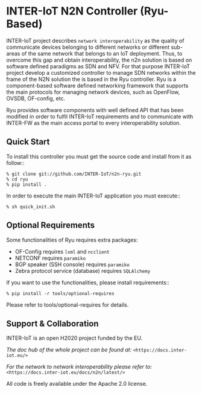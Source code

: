 # INTER-IoT N2N Controller (Ryu-Based)

INTER-IoT project describes `network interoperability` as the quality of communicate devices belonging to different networks or different sub-areas of the same network that belongs to an IoT deployment. 
Thus, to overcome this gap and obtain interoperability, the n2n solution is based on software defined paradigms as SDN and NFV. 
For that purpose INTER-IoT project develop a customized controller to manage SDN networks within the frame of the N2N solution
the is based in the Ryu controller. Ryu is a component-based software defined networking framework that supports the main protocols for managing network
devices, such as OpenFlow, OVSDB, OF-config, etc.

Ryu provides software components with well defined API that has been modified in order to fulfil INTER-IoT requirements
and to communicate with INTER-FW as the main access portal to every interoperability solution.

## Quick Start

To install this controller you must get the source code and install from it as follow::

    % git clone git://github.com/INTER-IoT/n2n-ryu.git
    % cd ryu
    % pip install .
  
In order to execute the main INTER-IoT application you must execute::

    % sh quick_init.sh

## Optional Requirements

Some functionalities of Ryu requires extra packages:

- OF-Config requires `lxml` and `ncclient`
- NETCONF requires `paramiko`
- BGP speaker (SSH console) requires `paramiko`
- Zebra protocol service (database) requires `SQLAlchemy`

If you want to use the functionalities, please install requirements::

    % pip install -r tools/optional-requires

Please refer to tools/optional-requires for details.


## Support & Collaboration

INTER-IoT is an open H2020 project funded by the EU.

_The doc hub of the whole project can be found at:_ `<https://docs.inter-iot.eu/>`

_For the network to network interoperability please refer to:_  `<https://docs.inter-iot.eu/docs/n2n/latest/>`

All code is freely available under the Apache 2.0 license.
